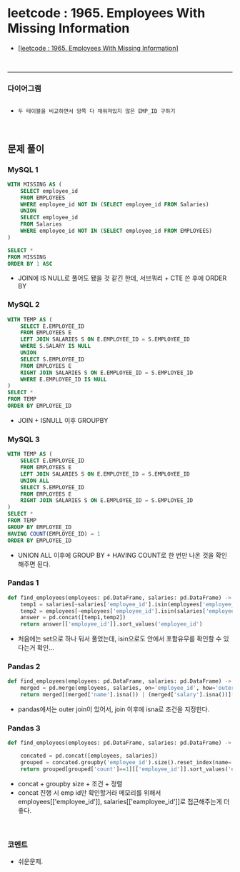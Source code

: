 # leetcode : 1965. Employees With Missing Information

* [[leetcode : 1965. Employees With Missing Information]](https://leetcode.com/problems/employees-with-missing-information/description/)
<br>

---

### **다이어그램**
```text
```

* `두 테이블을 비교하면서 양쪽 다 채워져있지 않은 EMP_ID 구하기`

<br>

## 문제 풀이

### **MySQL 1**
```SQL
WITH MISSING AS (
    SELECT employee_id
    FROM EMPLOYEES
    WHERE employee_id NOT IN (SELECT employee_id FROM Salaries)
    UNION
    SELECT employee_id
    FROM Salaries
    WHERE employee_id NOT IN (SELECT employee_id FROM EMPLOYEES)
)

SELECT *
FROM MISSING
ORDER BY 1 ASC
```

* JOIN에 IS NULL로 풀어도 됐을 것 같긴 한데, 서브쿼리 + CTE 쓴 후에 ORDER BY
  
### **MySQL 2**
```SQL
WITH TEMP AS (
    SELECT E.EMPLOYEE_ID
    FROM EMPLOYEES E
    LEFT JOIN SALARIES S ON E.EMPLOYEE_ID = S.EMPLOYEE_ID
    WHERE S.SALARY IS NULL
    UNION
    SELECT S.EMPLOYEE_ID
    FROM EMPLOYEES E
    RIGHT JOIN SALARIES S ON E.EMPLOYEE_ID = S.EMPLOYEE_ID
    WHERE E.EMPLOYEE_ID IS NULL
)
SELECT *
FROM TEMP
ORDER BY EMPLOYEE_ID
```

* JOIN + ISNULL 이후 GROUPBY

### **MySQL 3**
```SQL
WITH TEMP AS (
    SELECT E.EMPLOYEE_ID
    FROM EMPLOYEES E
    LEFT JOIN SALARIES S ON E.EMPLOYEE_ID = S.EMPLOYEE_ID
    UNION ALL
    SELECT S.EMPLOYEE_ID
    FROM EMPLOYEES E
    RIGHT JOIN SALARIES S ON E.EMPLOYEE_ID = S.EMPLOYEE_ID
)
SELECT *
FROM TEMP
GROUP BY EMPLOYEE_ID
HAVING COUNT(EMPLOYEE_ID) = 1
ORDER BY EMPLOYEE_ID
```

* UNION ALL 이후에 GROUP BY + HAVING COUNT로 한 번만 나온 것을 확인해주면 된다.

### **Pandas 1**
```python
def find_employees(employees: pd.DataFrame, salaries: pd.DataFrame) -> pd.DataFrame:
    temp1 = salaries[~salaries['employee_id'].isin(employees['employee_id'])]
    temp2 = employees[~employees['employee_id'].isin(salaries['employee_id'])]
    answer = pd.concat([temp1,temp2])
    return answer[['employee_id']].sort_values('employee_id')
```

* 처음에는 set으로 하나 둬서 풀었는데, isin으로도 안에서 포함유무를 확인할 수 있다는거 확인...

### **Pandas 2**
```python
def find_employees(employees: pd.DataFrame, salaries: pd.DataFrame) -> pd.DataFrame:
    merged = pd.merge(employees, salaries, on='employee_id', how='outer')
    return merged[(merged['name'].isna()) | (merged['salary'].isna())][['employee_id']]
```

* pandas에서는 outer join이 있어서, join 이후에 isna로 조건을 지정한다.

### **Pandas 3**
```python
def find_employees(employees: pd.DataFrame, salaries: pd.DataFrame) -> pd.DataFrame:

    concated = pd.concat([employees, salaries])
    grouped = concated.groupby('employee_id').size().reset_index(name='count')
    return grouped[grouped['count']==1][['employee_id']].sort_values('employee_id')
```

* concat + groupby size + 조건 + 정렬
* concat 진행 시 emp id만 확인할거라 메모리를 위해서 employees[['employee_id']], salaries[['eamployee_id']]로 접근해주는게 더 좋다.

<br>

### **코멘트**
* 쉬운문제.
